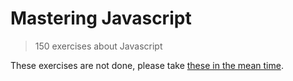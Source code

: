 # Mastering Javascript 

> 150 exercises about Javascript

These exercises are not done, please take [these in the mean time](https://repl.it/classroom/invite/8FaFGSO).
